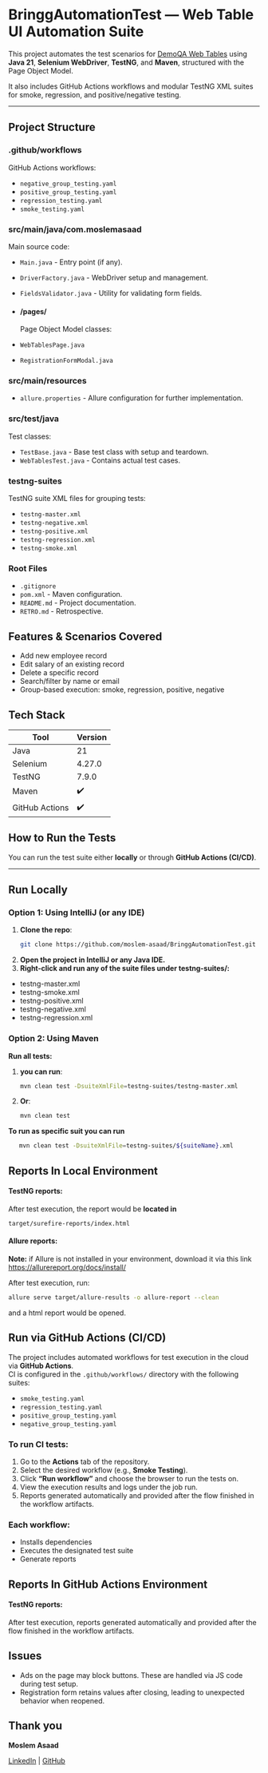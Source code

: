 # BringgAutomationTest — Web Table UI Automation Suite

This project automates the test scenarios for [DemoQA Web Tables](https://demoqa.com/webtables) using **Java 21**, **Selenium WebDriver**, **TestNG**, and **Maven**, structured with the Page Object Model.

It also includes GitHub Actions workflows and modular TestNG XML suites for smoke, regression, and positive/negative testing.

---

## Project Structure

### .github/workflows
GitHub Actions workflows:
- `negative_group_testing.yaml`
- `positive_group_testing.yaml`
- `regression_testing.yaml`
- `smoke_testing.yaml`
### src/main/java/com.moslemasaad
Main source code:
- `Main.java` - Entry point (if any).
- `DriverFactory.java` - WebDriver setup and management.
- `FieldsValidator.java` - Utility for validating form fields.

- #### /pages/
    Page Object Model classes:
- `WebTablesPage.java`
- `RegistrationFormModal.java`


### src/main/resources
- `allure.properties` - Allure configuration for further implementation.

### src/test/java
Test classes:
- `TestBase.java` - Base test class with setup and teardown.
- `WebTablesTest.java` - Contains actual test cases.

### testng-suites
TestNG suite XML files for grouping tests:
- `testng-master.xml`
- `testng-negative.xml`
- `testng-positive.xml`
- `testng-regression.xml`
- `testng-smoke.xml`

### Root Files
- `.gitignore`
- `pom.xml` - Maven configuration.
- `README.md` - Project documentation.
- `RETRO.md` - Retrospective.


## Features & Scenarios Covered
- Add new employee record
- Edit salary of an existing record
- Delete a specific record
- Search/filter by name or email
- Group-based execution: smoke, regression, positive, negative

## Tech Stack

| Tool     | Version     |
|----------|-------------|
| Java     | 21          |
| Selenium | 4.27.0      |
| TestNG   | 7.9.0       |
| Maven    | ✔️          |
| GitHub Actions | ✔️     |

## How to Run the Tests

You can run the test suite either **locally** or through **GitHub Actions (CI/CD)**.

---

## Run Locally

### Option 1: Using IntelliJ (or any IDE)
1. **Clone the repo**:
   ```bash
   git clone https://github.com/moslem-asaad/BringgAutomationTest.git
2. **Open the project in IntelliJ or any Java IDE.**
3. **Right-click and run any of the suite files under testng-suites/:**
- testng-master.xml
- testng-smoke.xml
- testng-positive.xml
- testng-negative.xml
- testng-regression.xml

### Option 2: Using Maven

**Run all tests:**
1. **you can run**:
   ```bash
   mvn clean test -DsuiteXmlFile=testng-suites/testng-master.xml
2. **Or**:
   ```bash
   mvn clean test
**To run as specific suit you can run**
```bash
   mvn clean test -DsuiteXmlFile=testng-suites/${suiteName}.xml
```
## Reports In Local Environment
#### TestNG reports: 
After test execution, the report would be
**located in**

    target/surefire-reports/index.html

#### Allure reports:
**Note:**
if Allure is not installed in your environment, download it via this link
https://allurereport.org/docs/install/

After test execution, run:
```bash
allure serve target/allure-results -o allure-report --clean
```
and a html report would be opened.

## Run via GitHub Actions (CI/CD)

The project includes automated workflows for test execution in the cloud via **GitHub Actions**.  
CI is configured in the `.github/workflows/` directory with the following suites:

- `smoke_testing.yaml`
- `regression_testing.yaml`
- `positive_group_testing.yaml`
- `negative_group_testing.yaml`

### To run CI tests:

1. Go to the **Actions** tab of the repository.
2. Select the desired workflow (e.g., **Smoke Testing**).
3. Click **“Run workflow”** and choose the browser to run the tests on.
4. View the execution results and logs under the job run.
5. Reports generated automatically and provided after the flow finished in the workflow artifacts. 

### Each workflow:

- Installs dependencies
- Executes the designated test suite
- Generate reports

## Reports In GitHub Actions Environment
#### TestNG reports:
After test execution, reports generated automatically and provided after the flow finished in the workflow artifacts. 

## Issues
- Ads on the page may block buttons. These are handled via JS code during test setup.
- Registration form retains values after closing, leading to unexpected behavior when reopened.


## Thank you
**Moslem Asaad**

[LinkedIn] | [GitHub]


[LinkedIn]: https://www.linkedin.com/in/moslem-asaad-20b8a1219/
[GitHub]: http://github.com/moslem-asaad 